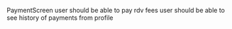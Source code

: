 PaymentScreen
user should be able to pay rdv fees
user should be able to see history of payments from profile
